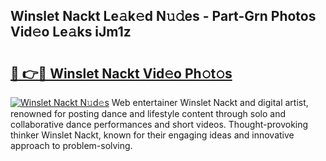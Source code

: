 ## Winslet Nackt Le𝚊k𝚎d N𝚞𝚍es - Part-Grn Photos Vid𝚎o Le𝚊ks iJm1z

# <h2><a href="http://fbaj5h2.evod.top/?m=Winslet+Nackt">🔗 👉🔴 Winslet Nackt Vid𝚎o Ph𝚘t𝚘s</a></h2>

[![Winslet Nackt N𝚞d𝚎s](https://i.imgur.com/8V9OHl7.gif)](http://fbaj5h2.evod.top/?m=Winslet+Nackt)
Web entertainer Winslet Nackt and digital artist, renowned for posting dance and lifestyle content through solo and collaborative dance performances and short videos. Thought-provoking thinker Winslet Nackt, known for their engaging ideas and innovative approach to problem-solving. 
